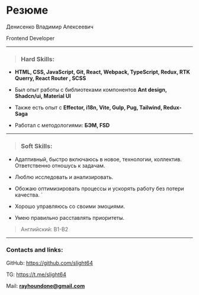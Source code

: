 # Резюме

Денисенко Владимир Алексеевич

Frontend Developer

---

>### Hard Skills:

* **HTML, CSS, JavaScript, Git, React, Webpack, TypeScript, Redux,  RTK Querry, React Router , SCSS**
>
* Был опыт работы с библиотеками компонентов **Ant design, Shadcn/ui, Material UI** 

* Также есть опыт с **Effector, i18n, Vite, Gulp, Pug, Tailwind, Redux-Saga**

* Работал с методологиями: **БЭМ, FSD**

---

>### Soft Skills:

* Адаптивный, быстро включаюсь в новое, технологии, коллектив. Ответственно отношусь к задачам.
* Люблю исследовать и анализировать.
* Обожаю оптимизировать процессы и ускорять работу без потери качества.
`
* Хорошо управляюсь со своими эмоциями.

* Умею правильно расставлять приоритеты.

>Английский: B1-B2

---

### Contacts and links:

GitHub: https://github.com/slight64

TG: https://t.me/slight64

Mail: **rayhoundone@gmail.com**

